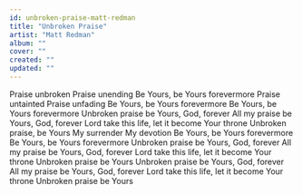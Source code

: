 ```yaml
---
id: unbroken-praise-matt-redman
title: "Unbroken Praise"
artist: "Matt Redman"
album: ""
cover: ""
created: ""
updated: ""
---
```


Praise unbroken
Praise unending
Be Yours, be Yours forevermore
Praise untainted
Praise unfading
Be Yours, be Yours forevermore
Be Yours, be Yours forevermore
Unbroken praise be Yours, God, forever
All my praise be Yours, God, forever
Lord take this life, let it become Your throne
Unbroken praise, be Yours
My surrender
My devotion
Be Yours, be Yours forevermore
Be Yours, be Yours forevermore
Unbroken praise be Yours, God, forever
All my praise be Yours, God, forever
Lord take this life, let it become Your throne
Unbroken praise be Yours
Unbroken praise be Yours, God, forever
All my praise be Yours, God, forever
Lord take this life, let it become Your throne
Unbroken praise be Yours